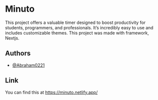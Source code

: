 
# Minuto


This project offers a valuable timer designed to boost productivity for students, programmers, and professionals. It’s incredibly easy to use and includes customizable themes. This project was made with framework, Nextjs.
## Authors

- [@Abraham0221](https://www.github.com/Abraham0221)


## Link
You can find this at https://minuto.netlify.app/



